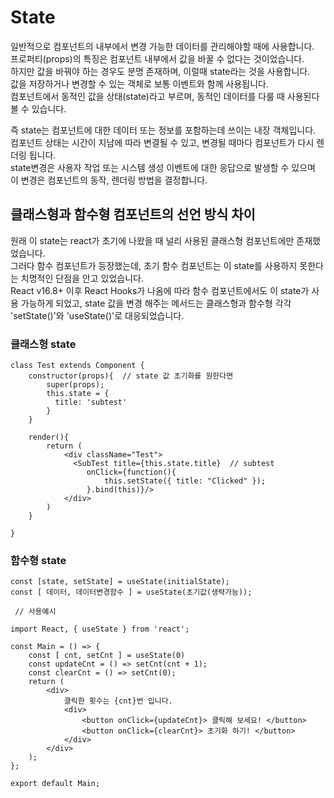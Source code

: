 # State

일반적으로 컴포넌트의 내부에서 변경 가능한 데이터를 관리해야할 때에 사용합니다.  
프로퍼티(props)의 특징은 컴포넌트 내부에서 값을 바꿀 수 없다는 것이었습니다.  
하지만 값을 바꿔야 하는 경우도 분명 존재하며, 이럴때 state라는 것을 사용합니다.  
값을 저장하거나 변경할 수 있는 객체로 보통 이벤트와 함께 사용됩니다.   
컴포넌트에서 동적인 값을 상태(state)라고 부르며, 동적인 데이터를 다룰 때 사용된다 볼 수 있습니다.

즉 state는 컴포넌트에 대한 데이터 또는 정보를 포함하는데 쓰이는 내장 객체입니다.  
컴포넌트 상태는 시간이 지남에 따라 변결될 수 있고, 변경될 때마다 컴포넌트가 다시 렌더링 됩니다.   
state변경은 사용자 작업 또는 시스템 생성 이벤트에 대한 응답으로 발생할 수 있으며 이 변경은 컴포넌트의 동작, 렌더링 방법을 결정합니다.

## 클래스형과 함수형 컴포넌트의 선언 방식 차이

원래 이 state는 react가 초기에 나왔을 때 널리 사용된 클래스형 컴포넌트에만 존재했었습니다.  
그러다 함수 컴포넌트가 등장했는데, 초기 함수 컴포넌트는 이 state를 사용하지 못한다는 치명적인 단점을 안고 있었습니다.   
React v16.8+ 이후 React Hooks가 나옴에 따라 함수 컴포넌트에서도 이 state가 사용 가능하게 되었고, state 값을 변경 해주는 메서드는 클래스형과 함수형 각각 'setState()'와 'useState()'로 대응되었습니다.

### 클래스형 state

```
class Test extends Component {
	constructor(props){  // state 값 초기화를 원한다면
	    super(props);
	    this.state = {
	      title: 'subtest'
	    }
	}
	
	render(){
		return (
		    <div className="Test">
		      <SubTest title={this.state.title}  // subtest
		         onClick={function(){
		        	 this.setState({ title: "Clicked" });
		         }.bind(this)}/>
		    </div>
		)
	}
	
}
```

### 함수형 state

```
const [state, setState] = useState(initialState);
const [ 데이터, 데이터변경함수 ] = useState(초기값(생략가능));

 // 사용예시

import React, { useState } from 'react';

const Main = () => {
    const [ cnt, setCnt ] = useState(0)
    const updateCnt = () => setCnt(cnt + 1);
    const clearCnt = () => setCnt(0);
    return (
        <div>
            클릭한 횟수는 {cnt}번 입니다.
            <div>
                <button onClick={updateCnt}> 클릭해 보세요! </button>
                <button onClick={clearCnt}> 초기화 하기! </button>
            </div>
        </div>
    );
};

export default Main;
```

